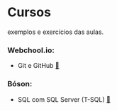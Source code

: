 # Cursos
exemplos e exercícios das aulas.

### Webchool.io:
- Git e GitHub [:link:](https://www.youtube.com/playlist?list=PL77JVjKTJT2h4aACrIx1ECmr8h9esjh16)

### Bóson:
 - SQL com SQL Server (T-SQL) [:link:](https://www.youtube.com/playlist?list=PLucm8g_ezqNqI5cW3alteV5olcMCcHYRK)
